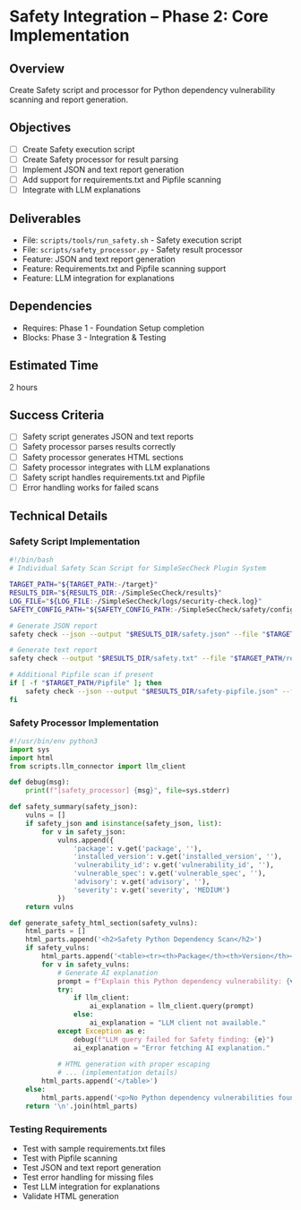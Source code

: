 # Safety Integration – Phase 2: Core Implementation

## Overview
Create Safety script and processor for Python dependency vulnerability scanning and report generation.

## Objectives
- [ ] Create Safety execution script
- [ ] Create Safety processor for result parsing
- [ ] Implement JSON and text report generation
- [ ] Add support for requirements.txt and Pipfile scanning
- [ ] Integrate with LLM explanations

## Deliverables
- File: `scripts/tools/run_safety.sh` - Safety execution script
- File: `scripts/safety_processor.py` - Safety result processor
- Feature: JSON and text report generation
- Feature: Requirements.txt and Pipfile scanning support
- Feature: LLM integration for explanations

## Dependencies
- Requires: Phase 1 - Foundation Setup completion
- Blocks: Phase 3 - Integration & Testing

## Estimated Time
2 hours

## Success Criteria
- [ ] Safety script generates JSON and text reports
- [ ] Safety processor parses results correctly
- [ ] Safety processor generates HTML sections
- [ ] Safety processor integrates with LLM explanations
- [ ] Safety script handles requirements.txt and Pipfile
- [ ] Error handling works for failed scans

## Technical Details

### Safety Script Implementation
```bash
#!/bin/bash
# Individual Safety Scan Script for SimpleSecCheck Plugin System

TARGET_PATH="${TARGET_PATH:-/target}"
RESULTS_DIR="${RESULTS_DIR:-/SimpleSecCheck/results}"
LOG_FILE="${LOG_FILE:-/SimpleSecCheck/logs/security-check.log}"
SAFETY_CONFIG_PATH="${SAFETY_CONFIG_PATH:-/SimpleSecCheck/safety/config.yaml}"

# Generate JSON report
safety check --json --output "$RESULTS_DIR/safety.json" --file "$TARGET_PATH/requirements.txt"

# Generate text report
safety check --output "$RESULTS_DIR/safety.txt" --file "$TARGET_PATH/requirements.txt"

# Additional Pipfile scan if present
if [ -f "$TARGET_PATH/Pipfile" ]; then
    safety check --json --output "$RESULTS_DIR/safety-pipfile.json" --file "$TARGET_PATH/Pipfile"
fi
```

### Safety Processor Implementation
```python
#!/usr/bin/env python3
import sys
import html
from scripts.llm_connector import llm_client

def debug(msg):
    print(f"[safety_processor] {msg}", file=sys.stderr)

def safety_summary(safety_json):
    vulns = []
    if safety_json and isinstance(safety_json, list):
        for v in safety_json:
            vulns.append({
                'package': v.get('package', ''),
                'installed_version': v.get('installed_version', ''),
                'vulnerability_id': v.get('vulnerability_id', ''),
                'vulnerable_spec': v.get('vulnerable_spec', ''),
                'advisory': v.get('advisory', ''),
                'severity': v.get('severity', 'MEDIUM')
            })
    return vulns

def generate_safety_html_section(safety_vulns):
    html_parts = []
    html_parts.append('<h2>Safety Python Dependency Scan</h2>')
    if safety_vulns:
        html_parts.append('<table><tr><th>Package</th><th>Version</th><th>Vulnerability</th><th>Severity</th><th>Advisory</th><th>AI Explanation</th></tr>')
        for v in safety_vulns:
            # Generate AI explanation
            prompt = f"Explain this Python dependency vulnerability: {v['package']} {v['installed_version']} - {v['advisory']}"
            try:
                if llm_client:
                    ai_explanation = llm_client.query(prompt)
                else:
                    ai_explanation = "LLM client not available."
            except Exception as e:
                debug(f"LLM query failed for Safety finding: {e}")
                ai_explanation = "Error fetching AI explanation."
            
            # HTML generation with proper escaping
            # ... (implementation details)
        html_parts.append('</table>')
    else:
        html_parts.append('<p>No Python dependency vulnerabilities found.</p>')
    return '\n'.join(html_parts)
```

### Testing Requirements
- Test with sample requirements.txt files
- Test with Pipfile scanning
- Test JSON and text report generation
- Test error handling for missing files
- Test LLM integration for explanations
- Validate HTML generation
